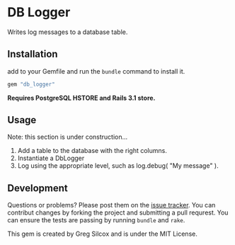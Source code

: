 # DB Logger

Writes log messages to a database table.

## Installation

add to your Gemfile and run the `bundle` command to install it.

```ruby
gem "db_logger"
```

**Requires PostgreSQL HSTORE and Rails 3.1 store.**

## Usage
Note: this section is under construction...
1. Add a table to the database with the right columns.
2. Instantiate a DbLogger
3. Log using the appropriate level, such as log.debug( "My message" ).

## Development
Questions or problems? Please post them on the [issue tracker](https://github.com/GregSilcox/db_logger/issues). You can contribut changes by forking the project and submitting a pull requrest. You can ensure the tests are passing by running `bundle` and `rake`.

This gem is created by Greg Silcox and is under the MIT License.
